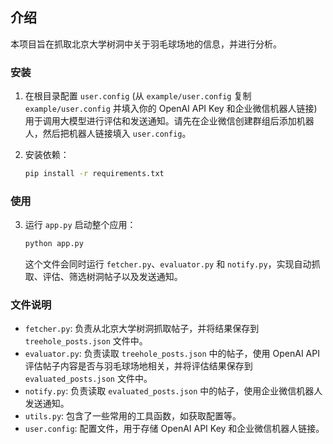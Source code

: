 ## 介绍

本项目旨在抓取北京大学树洞中关于羽毛球场地的信息，并进行分析。

### 安装

1.  在根目录配置 `user.config` (从 `example/user.config` 复制 `example/user.config` 并填入你的 OpenAI API Key 和企业微信机器人链接) 用于调用大模型进行评估和发送通知。请先在企业微信创建群组后添加机器人，然后把机器人链接填入 `user.config`。

2.  安装依赖：

    ```bash
    pip install -r requirements.txt
    ```

### 使用

3. 运行 `app.py` 启动整个应用：

    ```bash
    python app.py
    ```

    这个文件会同时运行 `fetcher.py`、`evaluator.py` 和 `notify.py`，实现自动抓取、评估、筛选树洞帖子以及发送通知。

### 文件说明

*   `fetcher.py`: 负责从北京大学树洞抓取帖子，并将结果保存到 `treehole_posts.json` 文件中。
*   `evaluator.py`: 负责读取 `treehole_posts.json` 中的帖子，使用 OpenAI API 评估帖子内容是否与羽毛球场地相关，并将评估结果保存到 `evaluated_posts.json` 文件中。
*   `notify.py`: 负责读取 `evaluated_posts.json` 中的帖子，使用企业微信机器人发送通知。
*   `utils.py`: 包含了一些常用的工具函数，如获取配置等。
*   `user.config`: 配置文件，用于存储 OpenAI API Key 和企业微信机器人链接。
